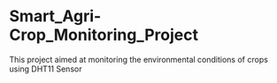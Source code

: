 # Smart_Agri-Crop_Monitoring_Project
This project aimed at monitoring the environmental conditions of crops using DHT11 Sensor

